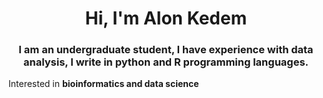 <h1 align="center">Hi, I'm Alon Kedem</h1>
<h3 align="center">I am an undergraduate student, I have experience with data analysis, I write in python and R programming languages.</h3>

Interested in **bioinformatics and data science**
   
